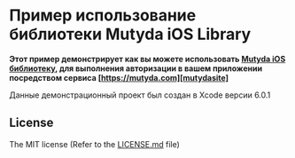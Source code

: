 # Пример использование библиотеки Mutyda iOS Library

**Этот пример демонстрирует как вы можете использовать [Mutyda iOS библиотеку][mutydalib], для выполнения авторизации в вашем приложении посредством сервиса [https://mutyda.com][mutydasite]**

Данные демонстрационный проект был создан в Xcode версии 6.0.1

## License

The MIT license (Refer to the [LICENSE.md][license] file)

[license]: https://github.com/mutyda/mutyda-auth-ios-example/blob/master/LICENSE.md
[mutydalib]: https://github.com/mutyda/ios-static-library
[mutydasite]: https://mutyda.com
